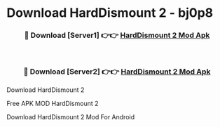 # Download HardDismount 2 - bj0p8



<div align="center">
<h3>🔴 Download [Server1] 👉👉 <a href="https://momento.my/?title=HardDismount_2">HardDismount 2 Mod Apk</a></h3><br>

<h3>🔴 Download [Server2] 👉👉 <a href="https://momento.my/?title=HardDismount_2">HardDismount 2 Mod Apk</a></h3>
</div>



Download HardDismount 2 

Free APK MOD HardDismount 2 

Download HardDismount 2 Mod For Android
